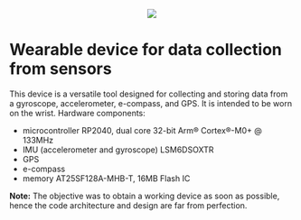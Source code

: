 <p align="center">
  <img src="/img/readme_header.png" />
</p>

# Wearable device for data collection from sensors
This device is a versatile tool designed for collecting and storing data from a gyroscope, accelerometer, e-compass, and GPS. It is intended to be worn on the wrist. 
Hardware components:
- microcontroller RP2040, dual core 32-bit Arm® Cortex®-M0+ @ 133MHz
- IMU (accelerometer and gyroscope) LSM6DSOXTR
- GPS 
- e-compass 
- memory AT25SF128A-MHB-T, 16MB Flash IC

**Note:** The objective was to obtain a working device as soon as possible, hence the code architecture and design are far from perfection.
